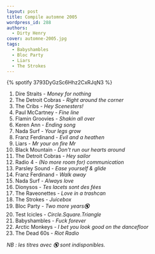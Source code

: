 ```yaml
---
layout: post
title: Compile automne 2005
wordpress_id: 288
authors:
  - Dirty Henry
cover: automne-2005.jpg
tags:
  - Babyshambles
  - Bloc Party
  - Liars
  - The Strokes
---
```


{% spotify 3793DyGzSc6Hhz2CxRJqN3 %}

1. Dire Straits - _Money for nothing_
1. The Detroit Cobras - _Right around the corner_
1. The Cribs - _Hey Scenesters!_
1. Paul McCartney - _Fine line_
1. Flamin Groovies - _Shakin all over_
1. Keren Ann - _Ending song_
1. Nada Surf - _Your legs grow_
1. Franz Ferdinand - _Evil and a heathen_
1. Liars - _Mr your on fire Mr_
1. Black Mountain - _Don't run our hearts around_
1. The Detroit Cobras - _Hey sailor_
1. Radio 4 - _(No more room for) communication_
1. Parsley Sound - _Ease yourself & glide_
1. Franz Ferdinand - _Walk away_
1. Nada Surf - _Always love_
1. Dionysos - _Tes lacets sont des fées_
1. The Raveonettes - _Love in a trashcan_
1. The Strokes - _Juicebox_
1. Bloc Party - _Two more years🔇_
1. Test Icicles - _Circle.Square.Triangle_
1. Babyshambles - _Fuck forever_
1. Arctic Monkeys - _I bet you look good on the dancefloor_
1. The Dead 60s - _Riot Radio_

_NB : les titres avec 🔇 sont indisponibles._
